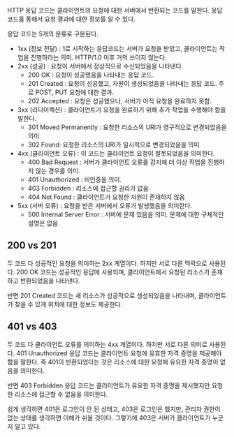 HTTP 응답 코드는 클라이언트의 요청에 대한 서버에서 반환되는 코드를 말한다. 응답 코드를 통해서 요청 결과에 대한 정보를 알 수 있다. 

응답 코드는 5개의 분류로 구분된다.

- 1xx (정보 전달) : 1로 시작하는 응답코드는 서버가 요청을 받았고, 클라이언트는 작업을 진행하라는 의미. HTTP/1.0 이후 거의 쓰이지 않는다.
- 2xx (성공) : 요청이 서버에서 정상적으로 수신되었음을 나타낸다.
    - 200 OK : 요청이 성공했음을 나타내는 응답 코드.
    - 201 Created : 요청이 성공했고, 자원이 생성되었음을 나타내는 응답 코드. 주로 POST, PUT 요청에 대한 결과.
    - 202 Accepted : 요청은 성공했으나, 서버가 아직 요청을 완료하지 못함.
- 3xx (리다이렉션) : 클라이언트가 요청을 완료하기 위해 추가 작업을 수행해야 함을 말한다.
    - 301 Moved Permanently : 요청한 리소스의 URI가 영구적으로 변경되었음을 의미
    - 302 Found: 요청한 리소스의 URI가 일시적으로 변경되었음을 의미
- 4xx (클라이언트 오류) : 이 코드는 클라이언트 요청이 잘못되었음을 의미한다.
    - 400 Bad Request : 서버가 클라이언트 오류를 감지해 더 이상 작업을 진행하지 않는 경우를 의미.
    - 401 Unauthorized : 비인증을 의미.
    - 403 Forbidden : 리소스에 접근할 권리가 없음.
    - 404 Not Found : 클라이언트가 요청한 자원이 존재하지 않음
- 5xx (서버 오류) : 요청을 받은 서버에서 오류가 발생했음을 의미한다.
    - 500 Internal Server Error : 서버에 문제 있음을 의미. 문제에 대한 구체적인 설명은 없음.

## 200 vs 201

두 코드 다 성공적인 요청을 의미하는 2xx 계열이다. 하지만 서로 다른 맥락으로 사용된다. 200 OK 코드는 성공적인 응답에 사용되며, 클라이언트에서 요청된 리소스가 존재하고 반환되었음을 나타낸다. 

반면 201 Created 코드는 새 리소스가 성공적으로 생성되었음을 나타내며, 클라이언트가 찾을 수 있게 위치에 대한 정보도 제공한다. 

## 401 vs 403

두 코드 다 클라이언트 오류를 의미하는 4xx 계열이다. 하지만 서로 다른 의미로 사용된다. 401 Unauthorized 응답 코드는 클라이언트 요청에 유효한 자격 증명을 제공해야 함을 말한다. 즉 401이 반환되었다는 것은 리소스에 대한 요청에 유요한 자격 증명이 없음을 의미한다.

반면 403 Forbidden 응답 코드는 클라이언트가 유요한 자격 증명을 제시했지만 요청한 리소스에 접근할 수 없음을 의미한다. 

쉽게 생각하면 401은 로그인이 안 된 상태고, 403은 로그인은 했지만, 관리자 권한이 없는 상태를 생각하면 이해가 쉬울 것이다. 그렇기에 403은 서버가 클라이언트가 누군지 알고 있다.
